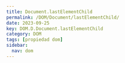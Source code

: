 ```yaml
---
title: Document.lastElementChild
permalink: /DOM/Document/lastElementChild/
date: 2023-09-25
key: DOM.D.Document.lastElementChild
category: DOM
tags: [propiedad dom]
sidebar:
  nav: dom
---
```

